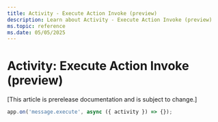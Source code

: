 ```yaml
---
title: Activity - Execute Action Invoke (preview)
description: Learn about Activity - Execute Action Invoke (preview)
ms.topic: reference
ms.date: 05/05/2025
---
```


# Activity: Execute Action Invoke (preview)

[This article is prerelease documentation and is subject to change.]

<!-- langtabs-start -->
```typescript
app.on('message.execute', async ({ activity }) => {});
```
<!-- langtabs-end -->